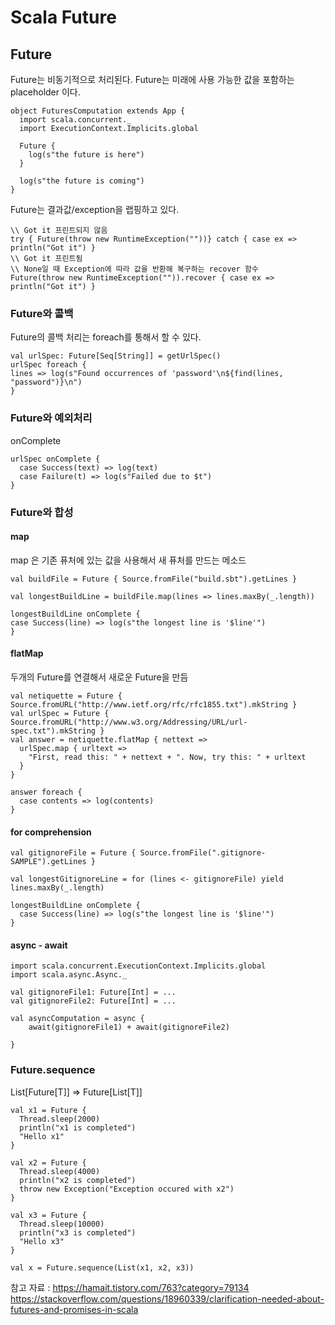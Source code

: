 # Scala Future

## Future
Future는 비동기적으로 처리된다.
Future는 미래에 사용 가능한 값을 포함하는 placeholder 이다.
```
object FuturesComputation extends App {
  import scala.concurrent._
  import ExecutionContext.Implicits.global

  Future {
    log(s"the future is here")
  }

  log(s"the future is coming")
}
```
Future는 결과값/exception을 랩핑하고 있다.
```
\\ Got it 프린트되지 않음
try { Future(throw new RuntimeException(""))} catch { case ex => println("Got it") }
\\ Got it 프린트됨
\\ None일 때 Exception에 따라 값을 반환해 복구하는 recover 함수
Future(throw new RuntimeException("")).recover { case ex => println("Got it") }
```

### Future와 콜백
Future의 콜백 처리는 foreach를 통해서 할 수 있다.
```
val urlSpec: Future[Seq[String]] = getUrlSpec()
urlSpec foreach {
lines => log(s"Found occurrences of 'password'\n${find(lines, "password")}\n")
}
```

### Future와 예외처리
onComplete  
```
urlSpec onComplete {
  case Success(text) => log(text)
  case Failure(t) => log(s"Failed due to $t")
}
```

### Future와 합성

#### map
map 은 기존 퓨처에 있는 값을 사용해서 새 퓨처를 만드는 메소드

```
val buildFile = Future { Source.fromFile("build.sbt").getLines }

val longestBuildLine = buildFile.map(lines => lines.maxBy(_.length))

longestBuildLine onComplete {
case Success(line) => log(s"the longest line is '$line'")
}
```


#### flatMap
두개의 Future를 연결해서 새로운 Future을 만듬
```
val netiquette = Future { Source.fromURL("http://www.ietf.org/rfc/rfc1855.txt").mkString }
val urlSpec = Future { Source.fromURL("http://www.w3.org/Addressing/URL/url-spec.txt").mkString }
val answer = netiquette.flatMap { nettext =>
  urlSpec.map { urltext =>
    "First, read this: " + nettext + ". Now, try this: " + urltext
  }
}

answer foreach {
  case contents => log(contents)
}
```


#### for comprehension
```
val gitignoreFile = Future { Source.fromFile(".gitignore-SAMPLE").getLines }

val longestGitignoreLine = for (lines <- gitignoreFile) yield lines.maxBy(_.length)

longestBuildLine onComplete {
  case Success(line) => log(s"the longest line is '$line'")
}
```


#### async - await
```
import scala.concurrent.ExecutionContext.Implicits.global  
import scala.async.Async._

val gitignoreFile1: Future[Int] = ...  
val gitignoreFile2: Future[Int] = ...

val asyncComputation = async {  
    await(gitignoreFile1) + await(gitignoreFile2)

}
```


### Future.sequence
List[Future[T]] => Future[List[T]]


```
val x1 = Future {
  Thread.sleep(2000)
  println("x1 is completed")
  "Hello x1"
}

val x2 = Future {
  Thread.sleep(4000)
  println("x2 is completed")
  throw new Exception("Exception occured with x2")
}

val x3 = Future {
  Thread.sleep(10000)
  println("x3 is completed")
  "Hello x3"
}

val x = Future.sequence(List(x1, x2, x3))
```



참고 자료 : https://hamait.tistory.com/763?category=79134  
https://stackoverflow.com/questions/18960339/clarification-needed-about-futures-and-promises-in-scala
